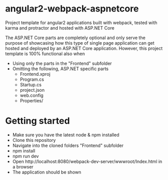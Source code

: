 # angular2-webpack-aspnetcore
Project template for angular2 applications built with webpack, tested with karma and protractor and hosted with ASP.NET Core

The ASP.NET Core parts are completely optional and only serve the purpose of showcasing how this type of single page application can get hosted and deployed by an ASP.NET Core application. 
However, this project template is 100% functional also when
- Using only the parts in the "Frontend" subfolder
- Omitting the following, ASP.NET specific parts
  - Frontend.xproj
  - Program.cs
  - Startup.cs
  - project.json
  - web.config
  - Properties/

# Getting started
- Make sure you have the latest node & npm installed
- Clone this repository
- Navigate into the cloned folders "Frontend" subfolder
- npm install
- npm run dev
- Open http://localhost:8080/webpack-dev-server/wwwroot/Index.html in a browser
- The application should be shown

